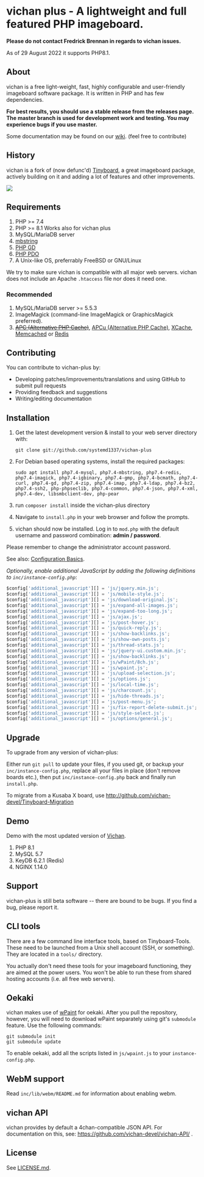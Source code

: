 vichan plus - A lightweight and full featured PHP imageboard.
========================================================

**Please do not contact Fredrick Brennan in regards to vichan issues.**

As of 29 August 2022 it supports PHP8.1.

About
------------
vichan is a free light-weight, fast, highly configurable and user-friendly
imageboard software package. It is written in PHP and has few dependencies.

**For best results, you should use a stable release from the releases page. The master branch is used for development work and testing. You may experience bugs if you use master.**

Some documentation may be found on our [wiki](https://github.com/vichan-devel/vichan/wiki). (feel free to contribute)

History
------------
vichan is a fork of (now defunc'd) [Tinyboard](http://github.com/savetheinternet/Tinyboard),
a great imageboard package, actively building on it and adding a lot of features and other
improvements.

![](https://imoutochan.online/static/logo.png)

Requirements
------------
1.	PHP >= 7.4
2.	PHP >= 8.1 Works also for vichan plus
3.	MySQL/MariaDB server
4.	[mbstring](http://www.php.net/manual/en/mbstring.installation.php) 
5.	[PHP GD](http://www.php.net/manual/en/intro.image.php)
6.	[PHP PDO](http://www.php.net/manual/en/intro.pdo.php)
7.	A Unix-like OS, preferrably FreeBSD or GNU/Linux

We try to make sure vichan is compatible with all major web servers. vichan does not include an Apache `.htaccess` file nor does it need one.

### Recommended
1.	MySQL/MariaDB server >= 5.5.3
2.	ImageMagick (command-line ImageMagick or GraphicsMagick preferred).
3.	~~[APC (Alternative PHP Cache)](http://php.net/manual/en/book.apc.php)~~,
	[APCu (Alternative PHP Cache)](http://php.net/manual/en/book.apcu.php),
	[XCache](http://xcache.lighttpd.net/),
	[Memcached](http://www.php.net/manual/en/intro.memcached.php) or
	[Redis](https://redis.io/docs/about/)

Contributing
------------
You can contribute to vichan-plus by:
*	Developing patches/improvements/translations and using GitHub to submit pull requests
*	Providing feedback and suggestions
*	Writing/editing documentation

Installation
-------------
1.	Get the latest development version & install to your web server directory with:
   
        git clone git://github.com/systemd1337/vichan-plus
3.  For Debian based operating systems, install the required packages:

        sudo apt install php7.4-mysql, php7.4-mbstring, php7.4-redis, php7.4-imagick, php7.4-igbinary, php7.4-gmp, php7.4-bcmath, php7.4-curl, php7.4-gd, php7.4-zip, php7.4-imap, php7.4-ldap, php7.4-bz2, php7.4-ssh2, php-phpseclib, php7.4-common, php7.4-json, php7.4-xml, php7.4-dev, libsmbclient-dev, php-pear

4.	run ```composer install``` inside the vichan-plus directory	
5.	Navigate to ```install.php``` in your web browser and follow the
	prompts.
6.	vichan should now be installed. Log in to ```mod.php``` with the
	default username and password combination: **admin / password**.

Please remember to change the administrator account password.

See also: [Configuration Basics](https://github.com/vichan-devel/vichan/wiki/config).

*Optionally, enable additional JavaScript by adding the following definitions to `inc/instance-config.php`*:
```js
$config['additional_javascript'][] = 'js/jquery.min.js';
$config['additional_javascript'][] = 'js/mobile-style.js';
$config['additional_javascript'][] = 'js/download-original.js';
$config['additional_javascript'][] = 'js/expand-all-images.js';
$config['additional_javascript'][] = 'js/expand-too-long.js';
$config['additional_javascript'][] = 'js/ajax.js';
$config['additional_javascript'][] = 'js/post-hover.js';
$config['additional_javascript'][] = 'js/quick-reply.js';
$config['additional_javascript'][] = 'js/show-backlinks.js';
$config['additional_javascript'][] = 'js/show-own-posts.js';
$config['additional_javascript'][] = 'js/thread-stats.js';
$config['additional_javascript'][] = 'js/jquery-ui.custom.min.js';
$config['additional_javascript'][] = 'js/show-backlinks.js';
$config['additional_javascript'][] = 'js/wPaint/8ch.js';
$config['additional_javascript'][] = 'js/wpaint.js';
$config['additional_javascript'][] = 'js/upload-selection.js';
$config['additional_javascript'][] = 'js/options.js';
$config['additional_javascript'][] = 'js/local-time.js';
$config['additional_javascript'][] = 'js/charcount.js';
$config['additional_javascript'][] = 'js/hide-threads.js';
$config['additional_javascript'][] = 'js/post-menu.js';
$config['additional_javascript'][] = 'js/fix-report-delete-submit.js';
$config['additional_javascript'][] = 'js/style-select.js';
$config['additional_javascript'][] = 'js/options/general.js';
```

Upgrade
-------
To upgrade from any version of vichan-plus:

Either run ```git pull``` to update your files, if you used git, or
backup your ```inc/instance-config.php```, replace all your files in place
(don't remove boards etc.), then put ```inc/instance-config.php``` back and
finally run ```install.php```.

To migrate from a Kusaba X board, use http://github.com/vichan-devel/Tinyboard-Migration

Demo
--------
Demo with the most updated version of [Vichan](https://vichan.27chan.org).

1. PHP 8.1
2. MySQL 5.7
3. KeyDB 6.2.1 (Redis)
4. NGINX 1.14.0

Support
--------
vichan-plus is still beta software -- there are bound to be bugs. If you find a
bug, please report it.

CLI tools
-----------------
There are a few command line interface tools, based on Tinyboard-Tools. These need
to be launched from a Unix shell account (SSH, or something). They are located in a ```tools/```
directory.

You actually don't need these tools for your imageboard functioning, they are aimed
at the power users. You won't be able to run these from shared hosting accounts
(i.e. all free web servers).

Oekaki
------
vichan makes use of [wPaint](https://github.com/websanova/wPaint) for oekaki. After you pull the repository, however, you will need to download wPaint separately using git's `submodule` feature. Use the following commands:

```
git submodule init
git submodule update
```

To enable oekaki, add all the scripts listed in `js/wpaint.js` to your `instance-config.php`.

WebM support
------------
Read `inc/lib/webm/README.md` for information about enabling webm.

vichan API
----------
vichan provides by default a 4chan-compatible JSON API. For documentation on this, see:
https://github.com/vichan-devel/vichan-API/ .

License
--------
See [LICENSE.md](http://github.com/vichan-devel/vichan/blob/master/LICENSE.md).
